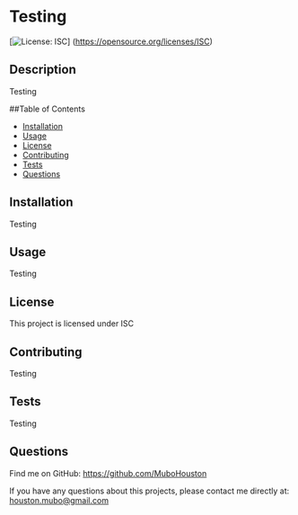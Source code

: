 
  # Testing

  [![License: ISC](https://img.shields.io/badge/License-ISC-blue.svg)] (https://opensource.org/licenses/ISC)

  ## Description
  Testing

  ##Table of Contents
  * [Installation](#installation)
  * [Usage](#usage)
  * [License](#license)
  * [Contributing](#contributing)
  * [Tests](#tests)
  * [Questions](#questions)
  
  ## Installation 
  Testing

  ## Usage 
  Testing
  
  ## License 
  This project is licensed under ISC
  
  ## Contributing 
  Testing
  
  ## Tests
  Testing

  ## Questions
  Find me on GitHub: https://github.com/MuboHouston

  If you have any questions about this projects, please contact me directly at: houston.mubo@gmail.com
